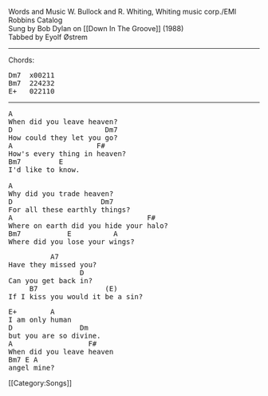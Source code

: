 Words and Music W. Bullock and R. Whiting, Whiting music corp./EMI
Robbins Catalog<br>
Sung by Bob Dylan on [[Down In The Groove]] (1988)<br>
Tabbed by Eyolf Østrem

----
Chords:

<pre class="chords">
Dm7  x00211
Bm7  224232
E+   022110
</pre>

----
<pre class="verse">
A
When did you leave heaven?
D                      Dm7
How could they let you go?
A                    F#
How's every thing in heaven?
Bm7         E
I'd like to know.

A
Why did you trade heaven?
D                     Dm7
For all these earthly things?
A                                F#
Where on earth did you hide your halo?
Bm7           E          A
Where did you lose your wings?
</pre>

<pre class="bridge">
          A7
Have they missed you?
                 D
Can you get back in?
     B7                (E)
If I kiss you would it be a sin?
</pre>

<pre class="verse">
E+        A
I am only human
D                Dm
but you are so divine.
A                  F#
When did you leave heaven
Bm7 E A
angel mine?
</pre>

[[Category:Songs]]